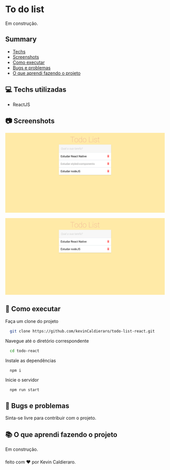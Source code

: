 # To do list

Em construção.

## Summary

- [Techs](#computer-techs-utilizadas)
- [Screenshots](#camera-screenshots)
- [Como executar](#rocket-como-executar)
- [Bugs e problemas](#bug-bugs-e-problemas)
- [O que aprendi fazendo o projeto](#books-o-que-aprendi-fazendo-o-projeto)

## :computer: Techs utilizadas

- ReactJS

## :camera: Screenshots

![App Screenshot](https://github.com/kevinCaldieraro/todo-list-react/blob/main/.github/todo-list-0.png)

![App Screenshot](https://github.com/kevinCaldieraro/todo-list-react/blob/main/.github/todo-list-1.png)

## :rocket: Como executar

Faça um clone do projeto

```bash
  git clone https://github.com/kevinCaldieraro/todo-list-react.git
```

Navegue até o diretório correspondente

```bash
  cd todo-react
```

Instale as dependências

```bash
  npm i
```

Inicie o servidor

```bash
  npm run start
```

## :bug: Bugs e problemas

Sinta-se livre para contribuir com o projeto.

## :books: O que aprendi fazendo o projeto

Em construção.

###

feito com :heart: por Kevin Caldieraro.
